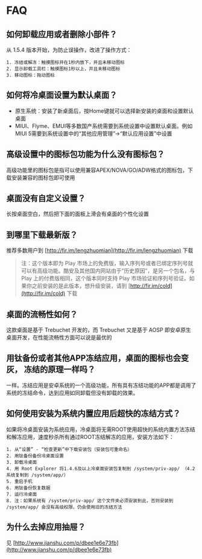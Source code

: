 FAQ
===

如何卸载应用或者删除小部件？
---
从 1.5.4 版本开始，为防止误操作，改进了操作方式：

	1. 冻结或解冻：触摸图标并在1秒内放下，并且未移动图标
	2. 显示卸载工具栏：触摸图标1秒以上，并且未移动图标
	3. 移动图标：拖动图标


如何将冷桌面设置为默认桌面？
---
- 原生系统：安装了新桌面后，按Home键就可以选择新安装的桌面和设置默认桌面
- MIUI、Flyme、EMUI等多数国产系统需要到系统设置中设置默认桌面。例如MIUI 5需要到系统设置中的“其他应用管理”->“默认应用设置”中设置


高级设置中的图标包功能为什么没有图标包？
---
高级功能里的图标包是指可以使用兼容APEX/NOVA/GO/ADW格式的图标包，下载安装兼容的图标包即可使用


桌面没有自定义设置？
---
长按桌面空白，然后把下面的面板上滑会有桌面的个性化设置


到哪里下载最新版？
---
推荐多数用户到 [http://fir.im/lengzhuomian](http://fir.im/lengzhuomian) 下载

> 注：这个版本即为 Play 市场上的免费版，输入序列号或者已绑定序列号就可以有高级功能。酷安及其他国内网站由于“历史原因”，是另一个包名，与 Play 上的付费版相同，这个版本同时支持 Play 市场验证和序列号验证。如果你之前安装的是此版本，想升级安装，请到 [http://fir.im/cold](http://fir.im/cold) 下载


桌面的流畅性如何？
---
这款桌面是基于 Trebuchet 开发的，而 Trebuchet 又是基于 AOSP 即安卓原生桌面开发，在性能流畅性方面可以说是最优的


用钛备份或者其他APP冻结应用，桌面的图标也会变灰， 冻结的原理一样吗？
---
一样。冻结应用是安卓系统的一个高级功能，所有具有冻结功能的APP都是调用了系统的冻结命令，达到应用如同卸载但没有卸载的效果。


如何使用安装为系统内置应用后超快的冻结方式？
---
如果将冷桌面安装为系统应用，冷桌面将无需ROOT使用超快的系统内置方法冻结和解冻应用，速度秒杀所有通过ROOT冻结解冻的应用，安装方法如下：

	1. 从“设置” - “检查更新”中下载安装包（安装包可重命名）
	2. 用钛备份备份冷桌面设置
	3. 卸载冷桌面
	4. 用 Root Explorer 将1.4.6及以上冷桌面安装包复制到 /system/priv-app/ （4.2系统复制到 /system/app/）
	5. 重启手机
	6. 用钛备份恢复数据
	7. 运行冷桌面
	8. 注：如果系统有 /system/priv-app/ 这个文件夹必须安装到此，否则安装到 /system/app/ 会没有高级权限，仍会使用旧的冻结方法


为什么去掉应用抽屉？
---
见 [http://www.jianshu.com/p/dbee1e6e73fb](http://www.jianshu.com/p/dbee1e6e73fb)

